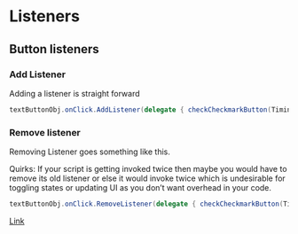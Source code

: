 # Listeners


## Button listeners

### Add Listener

Adding a listener is straight forward
```C#
textButtonObj.onClick.AddListener(delegate { checkCheckmarkButton(Timing12To3PMCheckmark); });

```




### Remove listener

Removing Listener goes something like this.

Quirks: If your script is getting invoked twice then maybe you would have to remove its old listener or else it would invoke twice which is undesirable for toggling states or updating UI as you don’t want overhead in your code.

```C#
textButtonObj.onClick.RemoveListener(delegate { checkCheckmarkButton(Timing12To3PMCheckmark); });
```

[Link](ttps://docs.unity3d.com/ScriptReference/Events.UnityEvent.RemoveListener.html)